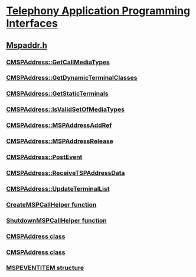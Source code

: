# [Telephony Application Programming Interfaces](../_tapi3/index.md)
## [Mspaddr.h](index.md)
### [CMSPAddress::GetCallMediaTypes](../mspaddr/nf-mspaddr-cmspaddress-getcallmediatypes.md)
### [CMSPAddress::GetDynamicTerminalClasses](../mspaddr/nf-mspaddr-cmspaddress-getdynamicterminalclasses.md)
### [CMSPAddress::GetStaticTerminals](../mspaddr/nf-mspaddr-cmspaddress-getstaticterminals.md)
### [CMSPAddress::IsValidSetOfMediaTypes](../mspaddr/nf-mspaddr-cmspaddress-isvalidsetofmediatypes.md)
### [CMSPAddress::MSPAddressAddRef](../mspaddr/nf-mspaddr-cmspaddress-mspaddressaddref.md)
### [CMSPAddress::MSPAddressRelease](../mspaddr/nf-mspaddr-cmspaddress-mspaddressrelease.md)
### [CMSPAddress::PostEvent](../mspaddr/nf-mspaddr-cmspaddress-postevent.md)
### [CMSPAddress::ReceiveTSPAddressData](../mspaddr/nf-mspaddr-cmspaddress-receivetspaddressdata.md)
### [CMSPAddress::UpdateTerminalList](../mspaddr/nf-mspaddr-cmspaddress-updateterminallist.md)
### [CreateMSPCallHelper function](../mspaddr/nf-mspaddr-createmspcallhelper.md)
### [ShutdownMSPCallHelper function](../mspaddr/nf-mspaddr-shutdownmspcallhelper.md)
### [CMSPAddress class](../mspaddr/nl-mspaddr-cmspaddress.md)
### [CMSPAddress class](../mspaddr/nl-mspaddr-cmspaddress~r2.md)
### [MSPEVENTITEM structure](../mspaddr/ns-mspaddr-mspeventitem.md)
